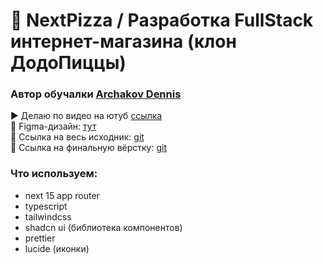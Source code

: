 # 🍕 NextPizza / Разработка FullStack интернет-магазина (клон ДодоПиццы)

### Автор обучалки [Archakov Dennis](https://github.com/archakov06)

▶️ Делаю по видео на ютуб [ссылка](https://www.youtube.com/watch?v=GUwizGbY4cc)  
🎨 Figma-дизайн: [тут](https://www.figma.com/design/cYz4fOSK74EJoqHxoNr1hT/Next-Pizza)  
💾 Ссылка на весь исходник: [git](https://github.com/Archakov06/next-pizza)  
💾 Ссылка на финальную вёрстку: [git](https://github.com/Archakov06/next-pizza-finished)

### Что используем:

- next 15 app router
- typescript
- tailwindcss
- shadcn ui (библиотека компонентов)
- prettier
- lucide (иконки)
